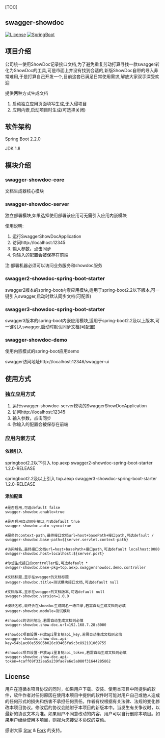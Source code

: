 [TOC]

## swagger-showdoc

[![License](https://img.shields.io/badge/license-GPL-blue)](https://github.com/llongtao/swagger-showdoc/blob/master/LICENSE)
[![SpringBoot](https://img.shields.io/badge/SpringBoot-2.2.0.RELEASE-brightgreen.svg)](https://docs.spring.io/spring-boot/docs/2.0.3.RELEASE/reference/htmlsingle/)

## 项目介绍
公司统一使用ShowDoc记录接口文档,为了避免重复劳动打算寻找一款swagger转化为ShowDoc的工具,可是市面上并没有找到合适的,新版ShowDoc自带的导入非常难用,于是打算自己开发一个,目前这套已满足日常使用需求,解放大家双手深受欢迎

提供两种方式生成文档
1. 启动独立应用页面填写生成,无入侵项目
2. 应用内嵌,启动项目时生成(可选择关闭)
## 软件架构

Spring Boot 2.2.0

JDK 1.8

## 模块介绍
### swagger-showdoc-core
文档生成器核心模块
### swagger-showdoc-server
独立部署模块,如果选择使用部署该应用可无需引入应用内嵌模块

使用说明:
1. 运行SwaggerShowDocApplication
2. 访问http://localhost:12345
3. 输入参数，点击同步
4. 你输入的配置会被保存在前端 

注:部署机器必须可以访问业务服务和showdoc服务
### swagger2-showdoc-spring-boot-starter
swagger2版本的spring-boot内嵌应用模块,适用于spring-boot2.2以下版本,可一键引入swagger,启动时默认同步文档(可配置)
### swagger3-showdoc-spring-boot-starter
swagger3版本的spring-boot内嵌应用模块,适用于spring-boot2.2及以上版本,可一键引入swagger,启动时默认同步文档(可配置)
### swagger-showdoc-demo
使用内嵌模式的spring-boot应用demo

swagger访问地址http://localhost:12346/swagger-ui

## 使用方式
### 独立应用方式

1. 运行swagger-showdoc-server模块的SwaggerShowDocApplication
2. 访问http://localhost:12345
3. 输入参数，点击同步
4. 你输入的配置会被保存在前端 

### 应用内嵌方式
#### 依赖引入
springboot2.2以下引入
            <dependency>
                <groupId>top.aexp</groupId>
                <artifactId>swagger2-showdoc-spring-boot-starter</artifactId>
                <version>1.2.0-RELEASE</version>
            </dependency>

springboot2.2及以上引入
            <dependency>
                <groupId>top.aexp</groupId>
                <artifactId>swagger3-showdoc-spring-boot-starter</artifactId>
                <version>1.2.0-RELEASE</version>
            </dependency>

#### 添加配置
```properties
#是否启用,可选default false
swagger-showdoc.enable=true

#是否启用自动同步接口,可选default true
swagger-showdoc.auto-sync=true

#服务的context-path,最终接口文档url=host+basePath+接口path,可选default /
swagger-showdoc.base-path=${server.servlet.context-path}

#访问域名,最终接口文档url=host+basePath+接口path,可选default localhost:8080
swagger-showdoc.host=localhost:${server.port}

#你想生成接口的controller包,可选default *
swagger-showdoc.base-pkg=top.aexp.swaggershowdoc.demo.controller

#文档标题,显示在swagger的文档标题
swagger-showdoc.title=测试模块接口文档,可选default null

#文档版本,显示在swagger的文档版本,可选default null
swagger-showdoc.version=1.0.0

#模块名称,最终会在showdoc生成同名一级目录,若需自动生成文档则必填
swagger-showdoc.module=测试模块

#showdoc的访问地址,若需自动生成文档则必填
swagger-showdoc.show-doc.url=192.168.7.28:8000

#showdoc项目设置-开放api里复制api_key,若需自动生成文档则必填
swagger-showdoc.show-doc.api-key=54b1ac60e55905b026c03465fa9c3c892101069755

#showdoc项目设置-开放api里复制api_token,若需自动生成文档则必填
swagger-showdoc.show-doc.api-token=4caff69f332ea5a239fae7e6e5a080f31644285862
```

## License

用户在遵循本项目协议的同时，如果用户下载、安装、使用本项目中所提供的软件，软件作者对任何原因在使用本项目中提供的软件时可能对用户自己或他人造成的任何形式的损失和伤害不承担任何责任。作者有权根据有关法律、法规的变化修改本项目协议。修改后的协议会随附于本项目的新版本中。当发生有关争议时，以最新的协议文本为准。如果用户不同意改动的内容，用户可以自行删除本项目。如果用户继续使用本项目，则视为您接受本协议的变动。

感谢大家 [Star](https://github.com/llongtao/swagger-showdoc/stargazers) & [Fork](https://github.com/llongtao/swagger-showdoc/network/members) 的支持。
